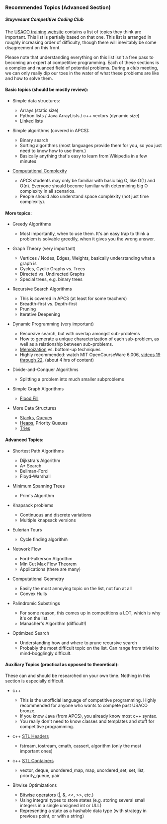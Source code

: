 ### Recommended Topics (Advanced Section)
##### Stuyvesant Competitive Coding Club

The [USACO training website](https://train.usaco.org/usacogate) contains a list of topics they think are important. This list is partially based on that one. This list is arranged in roughly increasing order of difficulty, though there will inevitably be some disagreement on this front.

Please note that understanding everything on this list isn't a free pass to becoming an expert at competitive programming. Each of these sections is a complex and nuanced field of potential problems. During a club meeting, we can only really dip our toes in the water of what these problems are like and how to solve them.

#### Basic topics (should be mostly review):

- Simple data structures:
	- Arrays (static size)
	- Python lists / Java ArrayLists / c++ vectors (dynamic size)
	- Linked lists

- Simple algorithms (covered in APCS):
	- Binary search
	- Sorting algorithms (most languages provide them for you, so you just need to know how to use them.)
	- Basically anything that's easy to learn from Wikipedia in a few minutes

- [Computational Complexity](https://en.wikipedia.org/wiki/Time_complexity)
	- APCS students may only be familiar with basic big O, like O(1) and O(n). Everyone should become familiar with determining big O complexity in all scenarios.
	- People should also understand space complexity (not just time complexity).

#### More topics:

- Greedy Algorithms
	- Most importantly, when to use them. It's an easy trap to think a problem is solvable greedily, when it gives you the wrong answer.

- Graph Theory (very important)
	- Vertices / Nodes, Edges, Weights, basically understanding what a graph is
	- Cycles, Cyclic Graphs vs. Trees
	- Directed vs. Undirected Graphs
	- Special trees, e.g. binary trees

- Recursive Search Algorithms
	- This is covered in APCS (at least for some teachers)
	- Breadth-first vs. Depth-first
	- Pruning
	- Iterative Deepening

- Dynamic Programming (very important)
	- Recursive search, but with overlap amongst sub-problems
	- How to generate a unique characterization of each sub-problem, as well as a relationship between sub-problems.
	- [Memoization](https://en.wikipedia.org/wiki/Memoization) vs. bottom-up techniques
	- Highly recommended: watch MIT OpenCourseWare 6.006, [videos 19 through 22](https://www.youtube.com/watch?v=OQ5jsbhAv_M&list=PLUl4u3cNGP61Oq3tWYp6V_F-5jb5L2iHb&index=19). (about 4 hrs of content)

- Divide-and-Conquer Algorithms
	- Splitting a problem into much smaller subproblems

- Simple Graph Algorithms
	- [Flood Fill](https://en.wikipedia.org/wiki/Flood_fill)

- More Data Structures
	- [Stacks](https://en.wikipedia.org/wiki/Stack_(abstract_data_type)), [Queues](https://en.wikipedia.org/wiki/Queue_(abstract_data_type))
	- [Heaps](https://en.wikipedia.org/wiki/Heap_(data_structure)), Priority Queues
	- [Tries](https://en.wikipedia.org/wiki/Trie)

#### Advanced Topics:

- Shortest Path Algorithms
	- Dijkstra's Algorithm
	- A* Search
	- Bellman-Ford
	- Floyd-Warshall

- Minimum Spanning Trees
	- Prim's Algorithm

- Knapsack problems
	- Continuous and discrete variations
	- Multiple knapsack versions

- Eulerian Tours
	- Cycle finding algorithm

- Network Flow
	- Ford-Fulkerson Algorithm
	- Min Cut Max Flow Theorem
	- Applications (there are many)

- Computational Geometry
	- Easily the most annoying topic on the list, not fun at all
	- Convex Hulls

- Palindromic Substrings
	- For some reason, this comes up in competitions a LOT, which is why it's on the list.
	- Manacher's Algorithm (difficult!)

- Optimized Search
	- Understanding how and where to prune recursive search
	- Probably the most difficult topic on the list. Can range from trivial to mind-bogglingly difficult.

#### Auxiliary Topics (practical as opposed to theoretical):

These can and should be researched on your own time. Nothing in this section is especially difficult.

- c++
	- This is the unofficial language of competitive programming. Highly recommended for anyone who wants to compete past USACO bronze.
	- If you know Java (from APCS), you already know most c++ syntax.
	- You really don't need to know classes and templates and stuff for competitive programming.

- c++ [STL Headers](https://en.cppreference.com/w/cpp/header)
	- fstream, iostream, cmath, cassert, algorithm (only the most important ones)

- c++ [STL Containers](http://www.cplusplus.com/reference/stl/)
	- vector, deque, unordered_map, map, unordered_set, set, list, priority_queue, pair

- Bitwise Optimizations
	- [Bitwise operators](https://en.cppreference.com/w/cpp/language/operator_arithmetic) (|, &, <<, >>, etc.)
	- Using integral types to store states (e.g. storing several small integers in a single unsigned int or ULL)
	- Representing a state as a hashable data type (with strategy in previous point, or with a string)